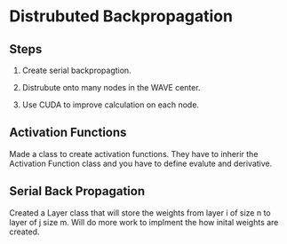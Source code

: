 # Distrubuted Backpropagation

## Steps   
1. Create serial backpropagtion.

2. Distrubute onto many nodes in the WAVE center.

3. Use CUDA to improve calculation on each node.   

## Activation Functions   
Made a class to create activation functions. They have to inherir the Activation Function class and you have to define evalute and derivative.


## Serial Back Propagation   
Created a Layer class that will store the weights from layer i of size n to layer of j size m. Will do more work to implment the how inital weights are created.





